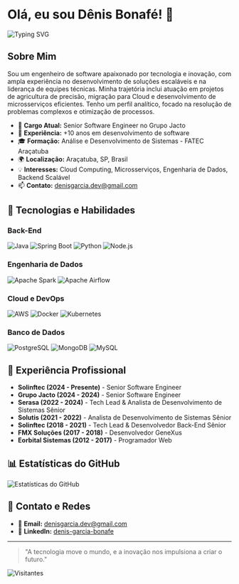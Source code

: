 # Olá, eu sou Dênis Bonafé! 👋

![Typing SVG](https://readme-typing-svg.herokuapp.com?color=%2336BCF7&size=22&center=true&vCenter=true&width=700&lines=Engenheiro+de+Software+apaixonado+por+tecnologia;Especialista+em+Cloud+e+Microsserviços;Experiência+em+Engenharia+de+Dados+e+DevOps;Líder+técnico+com+foco+em+inovação+e+performance)

## Sobre Mim

Sou um engenheiro de software apaixonado por tecnologia e inovação, com ampla experiência no desenvolvimento de soluções escaláveis e na liderança de equipes técnicas. Minha trajetória inclui atuação em projetos de agricultura de precisão, migração para Cloud e desenvolvimento de microsserviços eficientes. Tenho um perfil analítico, focado na resolução de problemas complexos e otimização de processos.

- 💼 **Cargo Atual:** Senior Software Engineer no Grupo Jacto
- 🚀 **Experiência:** +10 anos em desenvolvimento de software
- 🎓 **Formação:** Análise e Desenvolvimento de Sistemas - FATEC Araçatuba
- 🌍 **Localização:** Araçatuba, SP, Brasil
- 💡 **Interesses:** Cloud Computing, Microsserviços, Engenharia de Dados, Backend Scalável
- 📫 **Contato:** denisgarcia.dev@gmail.com

## 🚀 Tecnologias e Habilidades

### **Back-End**
![Java](https://img.shields.io/badge/Java-ED8B00?style=flat-square&logo=java&logoColor=white)
![Spring Boot](https://img.shields.io/badge/Spring_Boot-6DB33F?style=flat-square&logo=spring&logoColor=white)
![Python](https://img.shields.io/badge/Python-3776AB?style=flat-square&logo=python&logoColor=white)
![Node.js](https://img.shields.io/badge/Node.js-339933?style=flat-square&logo=nodedotjs&logoColor=white)

### **Engenharia de Dados**
![Apache Spark](https://img.shields.io/badge/Apache%20Spark-E25A1C?style=flat-square&logo=apachespark&logoColor=white)
![Apache Airflow](https://img.shields.io/badge/Apache%20Airflow-017CEE?style=flat-square&logo=apacheairflow&logoColor=white)

### **Cloud e DevOps**
![AWS](https://img.shields.io/badge/AWS-FF9900?style=flat-square&logo=amazonaws&logoColor=white)
![Docker](https://img.shields.io/badge/Docker-2496ED?style=flat-square&logo=docker&logoColor=white)
![Kubernetes](https://img.shields.io/badge/Kubernetes-326CE5?style=flat-square&logo=kubernetes&logoColor=white)

### **Banco de Dados**
![PostgreSQL](https://img.shields.io/badge/PostgreSQL-316192?style=flat-square&logo=postgresql&logoColor=white)
![MongoDB](https://img.shields.io/badge/MongoDB-47A248?style=flat-square&logo=mongodb&logoColor=white)
![MySQL](https://img.shields.io/badge/MySQL-4479A1?style=flat-square&logo=mysql&logoColor=white)

## 💼 Experiência Profissional

- **Solinftec (2024 - Presente)** - Senior Software Engineer
- **Grupo Jacto (2024 - 2024)** - Senior Software Engineer
- **Serasa (2022 - 2024)** - Tech Lead & Analista de Desenvolvimento de Sistemas Sênior
- **Solutis (2021 - 2022)** - Analista de Desenvolvimento de Sistemas Sênior
- **Solinftec (2018 - 2021)** - Tech Lead & Desenvolvedor Back-End Sênior
- **FMX Soluções (2017 - 2018)** - Desenvolvedor GeneXus
- **Eorbital Sistemas (2012 - 2017)** - Programador Web

## 📊 Estatísticas do GitHub
![Estatísticas do GitHub](https://github-readme-stats.vercel.app/api?username=denis-garcia-bonafe&show_icons=true&theme=radical)

## 📌 Contato e Redes
- 📧 **Email:** denisgarcia.dev@gmail.com
- 🔗 **LinkedIn:** [denis-garcia-bonafe](https://www.linkedin.com/in/denis-garcia-bonafe/)

---
> "A tecnologia move o mundo, e a inovação nos impulsiona a criar o futuro."

![Visitantes](https://visitor-badge.glitch.me/badge?page_id=denis-garcia-bonafe.denis-garcia-bonafe)
